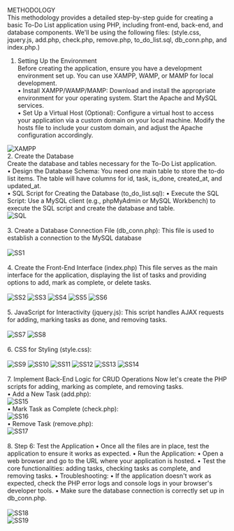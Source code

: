 METHODOLOGY<br>
This methodology provides a detailed step-by-step guide for creating a basic To-Do List application using PHP, including front-end, back-end, and database components. We'll be using the following files: (style.css, jquery.js, add.php, check.php, remove.php, to_do_list.sql, db_conn.php, and index.php.)<br>

1.	Setting Up the Environment<br>
Before creating the application, ensure you have a development environment set up. You can use XAMPP, WAMP, or MAMP for local development.
<br>•	Install XAMPP/WAMP/MAMP:
Download and install the appropriate environment for your operating system.
Start the Apache and MySQL services.
<br>•	Set Up a Virtual Host (Optional):
Configure a virtual host to access your application via a custom domain on your local machine.
Modify the hosts file to include your custom domain, and adjust the Apache configuration accordingly.

![XAMPP](https://github.com/CodeLover2002/PHP/blob/main/screenshots/xampp.png)
<br>
2.	Create the Database<br>
 Create the database and tables necessary for the To-Do List application.
<br>•	Design the Database Schema:
You need one main table to store the to-do list items.
The table will have columns for id, task, is_done, created_at, and updated_at.
<br>•	SQL Script for Creating the Database (to_do_list.sql):
•	Execute the SQL Script:
Use a MySQL client (e.g., phpMyAdmin or MySQL Workbench) to execute the SQL script and create the database and table.
<br>
![SQL](https://github.com/CodeLover2002/PHP/blob/main/screenshots/sql.png)
<br>
<br>
3.  Create a Database Connection File (db_conn.php):
This file is used to establish a connection to the MySQL database
<br>
<br>
![SS1](https://github.com/CodeLover2002/PHP/blob/main/screenshots/scs1.png)
<br>
<br>
4.	Create the Front-End Interface (index.php)
This file serves as the main interface for the application, displaying the list of tasks and providing options to add, mark as complete, or delete tasks.
<br>
<br>
![SS2](https://github.com/CodeLover2002/PHP/blob/main/screenshots/scs2.png)
![SS3](https://github.com/CodeLover2002/PHP/blob/main/screenshots/scs3.png)
![SS4](https://github.com/CodeLover2002/PHP/blob/main/screenshots/scs4.png)
![SS5](https://github.com/CodeLover2002/PHP/blob/main/screenshots/scs5.png)
![SS6](https://github.com/CodeLover2002/PHP/blob/main/screenshots/scs6.png)
<br>
<br>
5.	JavaScript for Interactivity (jquery.js):
This script handles AJAX requests for adding, marking tasks as done, and removing tasks.
<br>
<br>
![SS7](https://github.com/CodeLover2002/PHP/blob/main/screenshots/scs7.png)
![SS8](https://github.com/CodeLover2002/PHP/blob/main/screenshots/scs8.png)
<br>
<br>
6.	CSS for Styling (style.css):
<br>
<br>
![SS9](https://github.com/CodeLover2002/PHP/blob/main/screenshots/scs9.png)
![SS10](https://github.com/CodeLover2002/PHP/blob/main/screenshots/scs10.png)
![SS11](https://github.com/CodeLover2002/PHP/blob/main/screenshots/scs11.png)
![SS12](https://github.com/CodeLover2002/PHP/blob/main/screenshots/scs12.png)
![SS13](https://github.com/CodeLover2002/PHP/blob/main/screenshots/scs13.png)
![SS14](https://github.com/CodeLover2002/PHP/blob/main/screenshots/scs14.png)
<br>
<br>
7.	Implement Back-End Logic for CRUD Operations
Now let's create the PHP scripts for adding, marking as complete, and removing tasks.
<br>•	Add a New Task (add.php):
<br>
![SS15](https://github.com/CodeLover2002/PHP/blob/main/screenshots/scs15.png)
<br>
•	Mark Task as Complete (check.php):
<br>
![SS16](https://github.com/CodeLover2002/PHP/blob/main/screenshots/scs16.png)
<br>
•	Remove Task (remove.php):
<br>
![SS17](https://github.com/CodeLover2002/PHP/blob/main/screenshots/scs17.png)
<br>
<br>
8.	Step 6: Test the Application
•	Once all the files are in place, test the application to ensure it works as expected.
•	Run the Application:
•	Open a web browser and go to the URL where your application is hosted.
•	Test the core functionalities: adding tasks, checking tasks as complete, and removing tasks.
•	Troubleshooting:
•	If the application doesn't work as expected, check the PHP error logs and console logs in your browser's developer tools.
•	Make sure the database connection is correctly set up in db_conn.php.
<br>
<br>
![SS18](https://github.com/CodeLover2002/PHP/blob/main/screenshots/scs18.png)
<br>
![SS19](https://github.com/CodeLover2002/PHP/blob/main/screenshots/scs19.png)
